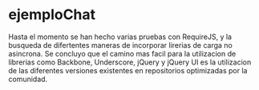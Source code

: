 ejemploChat
===========

Hasta el momento se han hecho varias pruebas con RequireJS, y la busqueda de difertentes maneras de incorporar lirerias de carga no asincrona.
Se concluyo que el camino mas facil para la utilizacion de librerias como Backbone, Underscore, jQuery y jQuery UI es la utilizacion de las diferentes versiones existentes en repositorios optimizadas por la comunidad.

